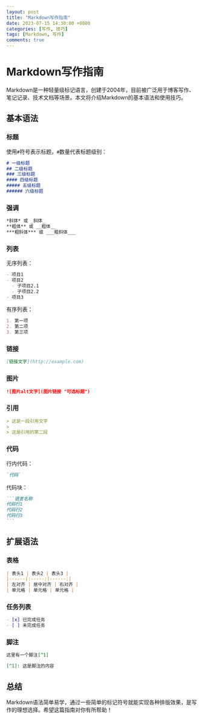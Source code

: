 ```yaml
---
layout: post
title: "Markdown写作指南"
date: 2023-07-15 14:30:00 +0800
categories: [写作, 技巧]
tags: [Markdown, 写作]
comments: true
---
```


# Markdown写作指南

Markdown是一种轻量级标记语言，创建于2004年，目前被广泛用于博客写作、笔记记录、技术文档等场景。本文将介绍Markdown的基本语法和使用技巧。

## 基本语法

### 标题

使用`#`符号表示标题，`#`数量代表标题级别：

```markdown
# 一级标题
## 二级标题
### 三级标题
#### 四级标题
##### 五级标题
###### 六级标题
```

### 强调

```markdown
*斜体* 或 _斜体_
**粗体** 或 __粗体__
***粗斜体*** 或 ___粗斜体___
```

### 列表

无序列表：

```markdown
- 项目1
- 项目2
  - 子项目2.1
  - 子项目2.2
- 项目3
```

有序列表：

```markdown
1. 第一项
2. 第二项
3. 第三项
```

### 链接

```markdown
[链接文字](http://example.com)
```

### 图片

```markdown
![图片alt文字](图片链接 "可选标题")
```

### 引用

```markdown
> 这是一段引用文字
> 
> 这是引用的第二段
```

### 代码

行内代码：

```markdown
`代码`
```

代码块：

````markdown
```语言名称
代码行1
代码行2
代码行3
```
````

## 扩展语法

### 表格

```markdown
| 表头1 | 表头2 | 表头3 |
|------|:-----:|------:|
| 左对齐 | 居中对齐 | 右对齐 |
| 单元格 | 单元格 | 单元格 |
```

### 任务列表

```markdown
- [x] 已完成任务
- [ ] 未完成任务
```

### 脚注

```markdown
这里有一个脚注[^1]

[^1]: 这是脚注的内容
```

## 总结

Markdown语法简单易学，通过一些简单的标记符号就能实现各种排版效果，是写作的理想选择。希望这篇指南对你有所帮助！ 